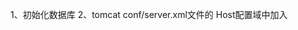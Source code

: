 1、初始化数据库
2、tomcat conf/server.xml文件的 Host配置域中加入
	 <Context path="/" docBase="xiaozhao" debug="0" privileged="true" reloadable="true" />